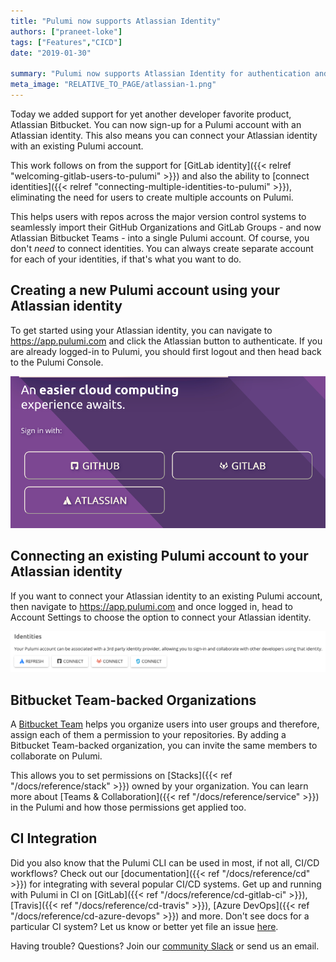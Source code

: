 ```yaml
---
title: "Pulumi now supports Atlassian Identity"
authors: ["praneet-loke"]
tags: ["Features","CICD"]
date: "2019-01-30"

summary: "Pulumi now supports Atlassian Identity for authentication and team collaboration. Find out more in this post."
meta_image: "RELATIVE_TO_PAGE/atlassian-1.png"
---
```


Today we added support for yet another developer favorite product,
Atlassian Bitbucket. You can now sign-up for a Pulumi account with an
Atlassian identity. This also means you can connect your Atlassian
identity with an existing Pulumi account.

This work follows on from the support for
[GitLab identity]({{< relref "welcoming-gitlab-users-to-pulumi" >}})
and also the ability to
[connect identities]({{< relref "connecting-multiple-identities-to-pulumi" >}}),
eliminating the need for users to create multiple accounts on Pulumi.

This helps users with repos across the major version control systems to
seamlessly import their GitHub Organizations and GitLab Groups - and now
Atlassian Bitbucket Teams - into a single Pulumi account. Of course, you
don't *need* to connect identities. You can always create separate
account for each of your identities, if that's what you want to do.

## Creating a new Pulumi account using your Atlassian identity

To get started using your Atlassian identity, you can navigate to
<https://app.pulumi.com> and click the Atlassian button to authenticate.
If you are already logged-in to Pulumi, you should first logout and then
head back to the Pulumi Console.

![atlassian-1](./atlassian-1.png)

## Connecting an existing Pulumi account to your Atlassian identity

If you want to connect your Atlassian identity to an existing Pulumi
account, then navigate to <https://app.pulumi.com> and once logged in,
head to Account Settings to choose the option to connect your Atlassian
identity.

![atlassian-2](./atlassian-2.png)

## Bitbucket Team-backed Organizations

A [Bitbucket Team](https://confluence.atlassian.com/bitbucket/teams-321853005.html)
helps you organize users into user groups and therefore, assign each of
them a permission to your repositories. By adding a Bitbucket
Team-backed organization, you can invite the same members to collaborate
on Pulumi. 

This allows you to set permissions on
[Stacks]({{< ref "/docs/reference/stack" >}}) owned by your
organization. You can learn more about
[Teams & Collaboration]({{< ref "/docs/reference/service" >}})
in the Pulumi and how those permissions get applied too.

## CI Integration

Did you also know that the Pulumi CLI can be used in most, if not all,
CI/CD workflows? Check out our
[documentation]({{< ref "/docs/reference/cd" >}}) for integrating
with several popular CI/CD systems. Get up and running with Pulumi in CI
on [GitLab]({{< ref "/docs/reference/cd-gitlab-ci" >}}),
[Travis]({{< ref "/docs/reference/cd-travis" >}}),
[Azure DevOps]({{< ref "/docs/reference/cd-azure-devops" >}}) and more.
Don't see docs for a particular CI system? Let us know or better yet
file an issue [here](https://github.com/pulumi/docs/issues).

Having trouble? Questions? Join our
[community Slack](https://slack.pulumi.io/) or send us an email.
